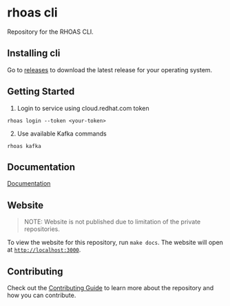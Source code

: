 # rhoas cli

Repository for the RHOAS CLI.

## Installing cli

Go to [releases](https://github.com/bf2fc6cc711aee1a0c2a/cli/releases) to download the latest release for your operating system.

## Getting Started

1. Login to service using cloud.redhat.com token

```
rhoas login --token <your-token>
```

2. Use available Kafka commands

```
rhoas kafka
```

## Documentation

[Documentation](./website/docs) 

## Website

> NOTE: Website is not published due to limitation of the private repositories.

To view the website for this repository, run `make docs`. The website will open at [`http://localhost:3000`](http://localhost:3000).

## Contributing

Check out the [Contributing Guide](./CONTRIBUTING.md) to learn more about the repository and how you can contribute.
